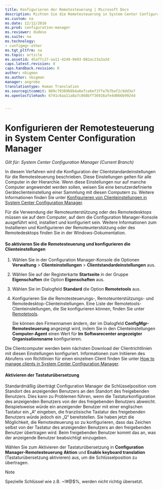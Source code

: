 ```yaml
---
title: Konfigurieren der Remotesteuerung | Microsoft Docs
description: Richten Sie die Remotesteuerung in System Center Configuration Manager ein.
ms.custom: na
ms.date: 12/12/2016
ms.prod: configuration-manager
ms.reviewer: dudeso
ms.suite: na
ms.technology:
- configmgr-other
ms.tgt_pltfrm: na
ms.topic: article
ms.assetid: 45affc27-aa11-4249-9493-082ac23a3a3d
caps.latest.revision: 4
caps.handback.revision: 0
author: nbigman
ms.author: nbigman
manager: angrobe
translationtype: Human Translation
ms.sourcegitcommit: 809c7938968b4a6efce6ef37fe7b7baf2c9dd3e7
ms.openlocfilehash: 6741c6aa11a8a7c868bff36916afe4d066b9924d


---
```

# <a name="configuring-remote-control-in-system-center-configuration-manager"></a>Konfigurieren der Remotesteuerung in System Center Configuration Manager

*Gilt für: System Center Configuration Manager (Current Branch)*

 In diesem Verfahren wird die Konfiguration der Clientstandardeinstellungen für die Remotesteuerung beschrieben. Diese Einstellungen gelten für alle Computer in der Hierarchie. Wenn diese Einstellungen nur auf manche Computer angewendet werden sollen, weisen Sie eine benutzerdefinierte Geräteclienteinstellung einer Sammlung mit diesen Computern zu. Weitere Informationen finden Sie unter [Konfigurieren von Clienteinstellungen in System Center Configuration Manager](../../../../core/clients/deploy/configure-client-settings.md). 

Für die Verwendung der Remoteunterstützung oder des Remotedesktops müssen sie auf dem Computer, auf dem die Configuration Manager-Konsole ausgeführt wird, installiert und konfiguriert sein. Weitere Informationen zum Installieren und Konfigurieren der Remoteunterstützung oder des Remotedesktops finden Sie in der Windows-Dokumentation.  

#### <a name="to-enable-remote-control-and-configure-client-settings"></a>So aktivieren Sie die Remotesteuerung und konfigurieren die Clienteinstellungen  

1.  Wählen Sie in der Configuration Manager-Konsole die Optionen **Verwaltung** > **Clienteinstellungen** > **Clientstandardeinstellungen** aus.  

4.  Wählen Sie auf der Registerkarte **Startseite** in der Gruppe **Eigenschaften** die Option **Eigenschaften** aus.  

5.  Wählen Sie im Dialogfeld **Standard** die Option **Remotetools** aus.  

6.  Konfigurieren Sie die Remotesteuerungs-, Remoteunterstützungs- und Remotedesktop-Clienteinstellungen. Eine Liste der Remotetools-Clienteinstellungen, die Sie konfigurieren können, finden Sie unter [Remotetools](../../../../core/clients/deploy/about-client-settings.md#remote-tools).  

    Sie können den Firmennamen ändern, der im Dialogfeld **ConfigMgr-Remotesteuerung** angezeigt wird, indem Sie in den Clienteinstellungen **Computer-Agent** einen Wert für **Im Softwarecenter angezeigter Organisationsname** konfigurieren.  

 Die Clientcomputer werden beim nächsten Download der Clientrichtlinien mit diesen Einstellungen konfiguriert. Informationen zum Initiieren des Abrufens von Richtlinien für einen einzelnen Client finden Sie unter [How to manage clients in System Center Configuration Manager](../../../../core/clients/manage/manage-clients.md).  

#### <a name="enable-keyboard-translation"></a>Aktivieren der Tastaturübersetzung

Standardmäßig überträgt Configuration Manager die Schlüsselposition vom Standort des anzeigenden Benutzers an den Standort des freigebenden Benutzers. Dies kann zu Problemen führen, wenn die Tastaturkonfiguration des anzeigenden Benutzers von der des freigebenden Benutzers abweicht. Beispielsweise würde ein anzeigender Benutzer mit einer englischen Tastatur ein „A“ eingeben, die französische Tastatur des freigebenden Benutzers würde jedoch ein „Q“ bereitstellen. Sie haben jetzt die Möglichkeit, die Remotesteuerung so zu konfigurieren, dass das Zeichen selbst von der Tastatur des anzeigenden Benutzers an den freigebenden Benutzer übertragen wird. Beim freigebenden Benutzer kommt das an, was der anzeigende Benutzer beabsichtigt einzugeben.

Wählen Sie zum Aktivieren der Tastaturübersetzung in **Configuration Manager-Remotesteuerung** **Aktion** und **Enable keyboard translation** (Tastaturübersetzung aktivieren) aus, um die Schlüsselposition zu übertragen.

> [!NOTE]
>
> Spezielle Schlüssel wie z.B. ~!#@$%, werden nicht richtig übersetzt.


<!--HONumber=Dec16_HO3-->


